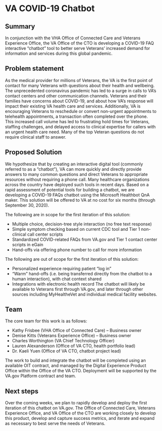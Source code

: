 # VA COVID-19 Chatbot

## Summary
In conjunction with the VHA Office of Connected Care and Veterans Experience Office, the VA Office of the CTO is developing a COVID-19 FAQ interactive “chatbot” tool to better serve Veterans’ increased demand for information and services during this global pandemic. 

## Problem statement
As the medical provider for millions of Veterans, the VA is the first point of contact for many Veterans with questions about their health and wellbeing. The unprecedented coronavirus pandemic has led to a surge in calls to VA’s contact centers and other communication channels. Veterans and their families have concerns about COVID-19, and about how VA’s response will impact their existing VA health care and services. Additionally, VA is encouraging Veterans to reschedule or convert non-urgent appointments to telehealth appointments, a transaction often completed over the phone. This increased call volume has led to frustrating hold times for Veterans, staffing challenges, and delayed access to clinical expertise for callers with an urgent health care need. Many of the top Veteran questions do not require clinical staff to answer.

## Proposed Solution
We hypothesize that by creating an interactive digital tool (commonly referred to as a “chatbot”), VA can more quickly and directly provide answers to many common questions and direct Veterans to appropriate resources without requiring a phone call. Many healthcare organizations across the country have deployed such tools in recent days. Based on a rapid assessment of potential tools for building a chatbot, we are developing a COVID-19 FAQs chatbot using the Microsoft Healthbot QnA maker. This solution will be offered to VA at no cost for six months (through September 30, 2020). 

The following are in scope for the first iteration of this solution: 
- Multiple choice, decision-tree style interaction (no free text response) 
-	Simple symptom checking based on current CDC tool and Tier 1 non-clinical call center scripts
-	Standardized COVID-related FAQs from VA.gov and Tier 1 contact center scripts in eGain 
-	Hand-offs via offering phone number to call for more information 

The following are out of scope for the first iteration of this solution: 
-	Personalized experience requiring patient “log in”
-	“Warm” hand-offs (i.e. being transferred directly from the chatbot to a human interaction), with chat context shared
-	Integrations with electronic health record 
The chatbot will likely be available to Veterans first through VA.gov, and later through other sources including MyHealtheVet and individual medical facility websites. 

## Team 
The core team for this work is as follows: 
-	Kathy Frisbee (VHA Office of Connected Care) – Business owner 
-	Denise Kitts (Veterans Experience Office) – Business owner 
-	Charles Worthington (VA Chief Technology Officer) 
-	Lauren Alexanderson (Office of VA CTO, health portfolio lead) 
-	Dr. Kaeli Yuen (Office of VA CTO, chatbot project lead) 

The work to build and integrate the chatbot will be completed using an available OIT contract, and managed by the Digital Experience Product Office within the Office of the VA CTO. Deployment will be supported by the VA.gov Platform contract and team.

## Next steps 
Over the coming weeks, we plan to rapidly develop and deploy the first iteration of this chatbot on VA.gov. The Office of Connected Care, Veterans Experience Office, and VA Office of the CTO are working closely to develop this product, develop and capture success metrics, and iterate and expand as necessary to best serve the needs of Veterans. 
